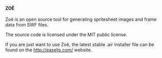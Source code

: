 #### ZOË

Zoë is an open source tool for generating spritesheet images and frame data from SWF files.

The source code is licensed under the MIT public license.

If you are just want to use Zoë, the latest stable .air installer file can be found on the http://easeljs.com/ website.
